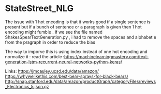 # StateStreet_NLG

The issue with 1 hot encoding is that it works good if a single sentence is present but if a bunch of sentence or a paragraph is given then 1 hot encoding might fumble .
if we see the file named ShakesSpearTextGeneration.py , i had to remove the spaces and alphabet e from the pragraph in order to reduce the bias


The way to imporve this is using index instead of one hot encoding and normailze it :
read the article :https://machinelearningmastery.com/text-generation-lstm-recurrent-neural-networks-python-keras/


Links:
https://jmcauley.ucsd.edu/data/amazon/
<br>
https://whywelikethis.com/best-bear-sprays-for-black-bears/
<br>
http://snap.stanford.edu/data/amazon/productGraph/categoryFiles/reviews_Electronics_5.json.gz
